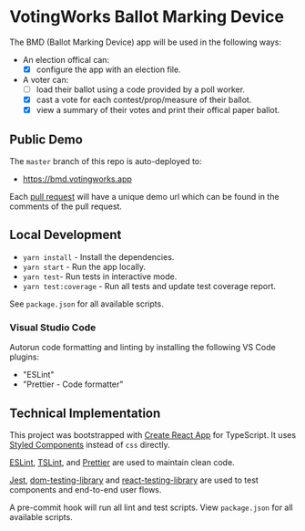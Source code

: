 # VotingWorks Ballot Marking Device

The BMD (Ballot Marking Device) app will be used in the following ways:

- An election offical can:
  - [x] configure the app with an election file.
- A voter can:
  - [ ] load their ballot using a code provided by a poll worker.
  - [x] cast a vote for each contest/prop/measure of their ballot.
  - [x] view a summary of their votes and print their offical paper ballot.

## Public Demo

The `master` branch of this repo is auto-deployed to:

- <https://bmd.votingworks.app>

Each [pull request](https://github.com/votingworks/bmd/pulls) will have a unique
demo url which can be found in the comments of the pull request.

## Local Development

- `yarn install` - Install the dependencies.
- `yarn start` - Run the app locally.
- `yarn test`- Run tests in interactive mode.
- `yarn test:coverage` - Run all tests and update test coverage report.

See `package.json` for all available scripts.

### Visual Studio Code

Autorun code formatting and linting by installing the following VS Code plugins:

- "ESLint"
- "Prettier - Code formatter"

## Technical Implementation

This project was bootstrapped with
[Create React App](https://github.com/facebook/create-react-app) for TypeScript.
It uses [Styled Components](https://www.styled-components.com/docs/) instead of
`css` directly.

[ESLint](https://eslint.org/), [TSLint](https://palantir.github.io/tslint/), and
[Prettier](https://prettier.io/) are used to maintain clean code.

[Jest](https://jestjs.io/), [dom-testing-library](https://testing-library.com)
and [react-testing-library](https://github.com/kentcdodds/react-testing-library)
are used to test components and end-to-end user flows.

A pre-commit hook will run all lint and test scripts. View `package.json` for
all available scripts.
